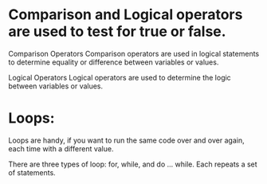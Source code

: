 # Comparison and Logical operators are used to test for true or false.

Comparison Operators
Comparison operators are used in logical statements to determine equality or difference between variables or values.

Logical Operators
Logical operators are used to determine the logic between variables or values.

# Loops:

Loops are handy, if you want to run the same code over and over again, each time with a different value.

There are three types of loop: for, while, and do ... while. Each repeats a set of statements.
